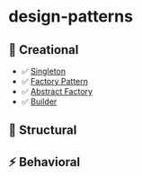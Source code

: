 # design-patterns

## 🚀 **Creational**
- ✅ [Singleton]() 
- ✅ [Factory Pattern](https://github.com/harinathatechnical/design-patterns/tree/main/src/main/java/org/creational/factory)
- ✅ [Abstract Factory](https://github.com/harinathatechnical/design-patterns/tree/main/src/main/java/org/creational/abstractfactory)
- ✅ [Builder](http://github.com/harinathatechnical/design-patterns/tree/main/src/main/java/org/creational/builder)


## 🔧 **Structural**

## ⚡ **Behavioral**
